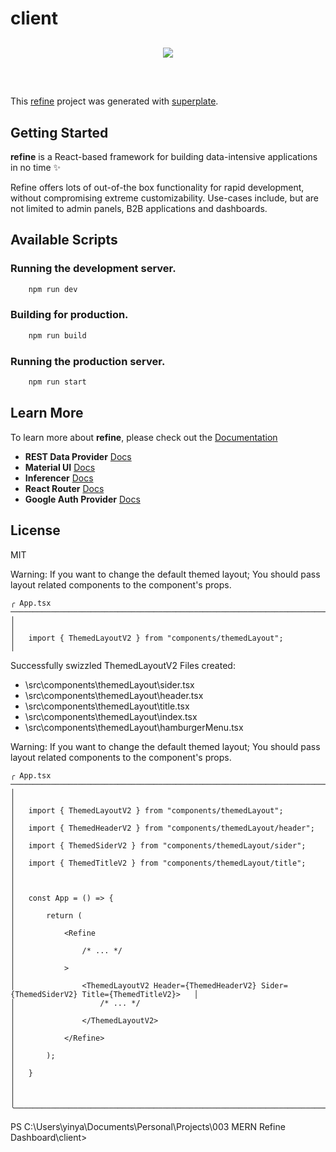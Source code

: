 # client

<div align="center" style="margin: 30px;">
    <a href="https://refine.dev">
    <img src="https://refine.ams3.cdn.digitaloceanspaces.com/refine_logo.png"  align="center" />
    </a>
</div>
<br/>

This [refine](https://github.com/refinedev/refine) project was generated with [superplate](https://github.com/pankod/superplate).

## Getting Started

**refine** is a React-based framework for building data-intensive applications in no time ✨

Refine offers lots of out-of-the box functionality for rapid development, without compromising extreme customizability. Use-cases include, but are not limited to admin panels, B2B applications and dashboards.

## Available Scripts

### Running the development server.

```bash
    npm run dev
```

### Building for production.

```bash
    npm run build
```

### Running the production server.

```bash
    npm run start
```

## Learn More

To learn more about **refine**, please check out the [Documentation](https://refine.dev/docs)

- **REST Data Provider** [Docs](https://refine.dev/docs/core/providers/data-provider/#overview)
- **Material UI** [Docs](https://refine.dev/docs/ui-frameworks/mui/tutorial/)
- **Inferencer** [Docs](https://refine.dev/docs/packages/documentation/inferencer)
- **React Router** [Docs](https://refine.dev/docs/core/providers/router-provider/)
- **Google Auth Provider** [Docs](https://refine.dev/docs/core/providers/auth-provider/)

## License

MIT

Warning:
If you want to change the default themed layout;
You should pass layout related components to the <ThemedLayoutV2/> component's props.

    ╭ App.tsx ─────────────────────────────────────────────────────────────────────────────────────────────╮
    │                                                                                                      │
    │   import { ThemedLayoutV2 } from "components/themedLayout";                                          │

Successfully swizzled ThemedLayoutV2
Files created:

- \src\components\themedLayout\sider.tsx
- \src\components\themedLayout\header.tsx
- \src\components\themedLayout\title.tsx
- \src\components\themedLayout\index.tsx
- \src\components\themedLayout\hamburgerMenu.tsx

Warning:
If you want to change the default themed layout;
You should pass layout related components to the <ThemedLayoutV2/> component's props.

    ╭ App.tsx ─────────────────────────────────────────────────────────────────────────────────────────────╮
    │                                                                                                      │
    │   import { ThemedLayoutV2 } from "components/themedLayout";                                          │
    │   import { ThemedHeaderV2 } from "components/themedLayout/header";                                   │
    │   import { ThemedSiderV2 } from "components/themedLayout/sider";                                     │
    │   import { ThemedTitleV2 } from "components/themedLayout/title";                                     │
    │                                                                                                      │
    │   const App = () => {                                                                                │
    │       return (                                                                                       │
    │           <Refine                                                                                    │
    │               /* ... */                                                                              │
    │           >                                                                                          │
    │               <ThemedLayoutV2 Header={ThemedHeaderV2} Sider={ThemedSiderV2} Title={ThemedTitleV2}>   │
    │                   /* ... */                                                                          │
    │               </ThemedLayoutV2>                                                                      │
    │           </Refine>                                                                                  │
    │       );                                                                                             │
    │   }                                                                                                  │
    │                                                                                                      │
    ╰──────────────────────────────────────────────────────────────────────────────────────────────────────╯

PS C:\Users\yinya\Documents\Personal\Projects\003 MERN Refine Dashboard\client>
